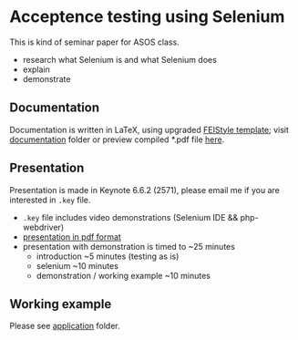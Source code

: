 # Acceptence testing using Selenium
This is kind of seminar paper for ASOS class.

 - research what Selenium is and what Selenium does
 - explain
 - demonstrate

## Documentation
Documentation is written in LaTeX, using upgraded [FEIStyle template](https://github.com/Kyslik/FEIStyle); visit [documentation](https://github.com/Kyslik/asos-selenium/blob/master/documentation) folder or preview compiled *.pdf file [here](https://github.com/Kyslik/asos-selenium/blob/master/documentation/selenium_kiesel.pdf).

## Presentation
Presentation is made in Keynote 6.6.2 (2571), please email me if you are interested in `.key` file.

 - `.key` file includes video demonstrations (Selenium IDE && php-webdriver)
 - [presentation in pdf format](https://github.com/Kyslik/asos-selenium/blob/master/presentation/selenium-martin-kiesel.pdf)
 - presentation with demonstration is timed to ~25 minutes
 	- introduction ~5 minutes (testing as is)
 	- selenium ~10 minutes
 	- demonstration / working example ~10 minutes
 
## Working example
Please see [application](https://github.com/Kyslik/asos-selenium/blob/master/application) folder.